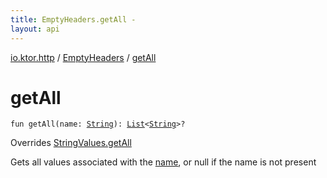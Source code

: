 ```yaml
---
title: EmptyHeaders.getAll - 
layout: api
---
```


<div class='api-docs-breadcrumbs'><a href="../index.html">io.ktor.http</a> / <a href="index.html">EmptyHeaders</a> / <a href="./get-all.html">getAll</a></div>

# getAll

<div class="signature"><code><span class="keyword">fun </span><span class="identifier">getAll</span><span class="symbol">(</span><span class="parameterName" id="io.ktor.http.EmptyHeaders$getAll(kotlin.String)/name">name</span><span class="symbol">:</span>&nbsp;<a href="https://kotlinlang.org/api/latest/jvm/stdlib/kotlin/-string/index.html"><span class="identifier">String</span></a><span class="symbol">)</span><span class="symbol">: </span><a href="https://kotlinlang.org/api/latest/jvm/stdlib/kotlin.collections/-list/index.html"><span class="identifier">List</span></a><span class="symbol">&lt;</span><a href="https://kotlinlang.org/api/latest/jvm/stdlib/kotlin/-string/index.html"><span class="identifier">String</span></a><span class="symbol">&gt;</span><span class="symbol">?</span></code></div>

Overrides <a href="../../io.ktor.util/-string-values/get-all.html">StringValues.getAll</a>

Gets all values associated with the <a href="get-all.html#io.ktor.http.EmptyHeaders$getAll(kotlin.String)/name">name</a>, or null if the name is not present

